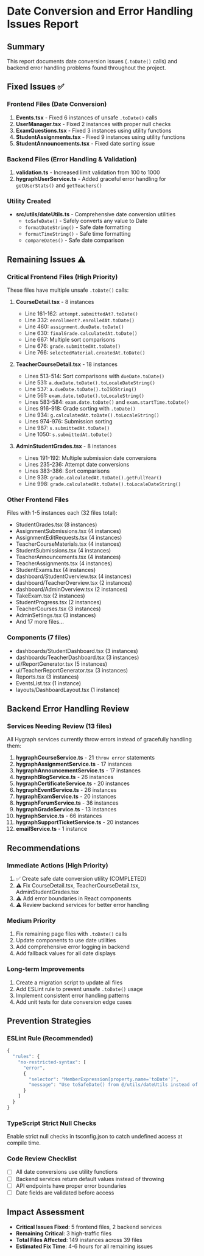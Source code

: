 # Date Conversion and Error Handling Issues Report

## Summary
This report documents date conversion issues (`.toDate()` calls) and backend error handling problems found throughout the project.

## Fixed Issues ✅

### Frontend Files (Date Conversion)
1. **Events.tsx** - Fixed 6 instances of unsafe `.toDate()` calls
2. **UserManager.tsx** - Fixed 2 instances with proper null checks
3. **ExamQuestions.tsx** - Fixed 3 instances using utility functions
4. **StudentAssignments.tsx** - Fixed 9 instances using utility functions
5. **StudentAnnouncements.tsx** - Fixed date sorting issue

### Backend Files (Error Handling & Validation)
1. **validation.ts** - Increased limit validation from 100 to 1000
2. **hygraphUserService.ts** - Added graceful error handling for `getUserStats()` and `getTeachers()`

### Utility Created
- **src/utils/dateUtils.ts** - Comprehensive date conversion utilities
  - `toSafeDate()` - Safely converts any value to Date
  - `formatDateString()` - Safe date formatting
  - `formatTimeString()` - Safe time formatting
  - `compareDates()` - Safe date comparison

## Remaining Issues ⚠️

### Critical Frontend Files (High Priority)
These files have multiple unsafe `.toDate()` calls:

1. **CourseDetail.tsx** - 8 instances
   - Line 161-162: `attempt.submittedAt?.toDate()`
   - Line 332: `enrollment?.enrolledAt.toDate()`
   - Line 460: `assignment.dueDate.toDate()`
   - Line 630: `finalGrade.calculatedAt.toDate()`
   - Line 667: Multiple sort comparisons
   - Line 676: `grade.submittedAt.toDate()`
   - Line 766: `selectedMaterial.createdAt.toDate()`

2. **TeacherCourseDetail.tsx** - 18 instances
   - Lines 513-514: Sort comparisons with `dueDate.toDate()`
   - Line 531: `a.dueDate.toDate().toLocaleDateString()`
   - Line 537: `a.dueDate.toDate().toISOString()`
   - Line 561: `exam.date.toDate().toLocaleString()`
   - Lines 583-584: `exam.date.toDate()` and `exam.startTime.toDate()`
   - Lines 916-918: Grade sorting with `.toDate()`
   - Line 934: `g.calculatedAt.toDate().toLocaleString()`
   - Lines 974-976: Submission sorting
   - Line 987: `s.submittedAt.toDate()`
   - Line 1050: `s.submittedAt.toDate()`

3. **AdminStudentGrades.tsx** - 8 instances
   - Lines 191-192: Multiple submission date conversions
   - Lines 235-236: Attempt date conversions
   - Lines 383-386: Sort comparisons
   - Line 939: `grade.calculatedAt.toDate().getFullYear()`
   - Line 998: `grade.calculatedAt.toDate().toLocaleDateString()`

### Other Frontend Files
Files with 1-5 instances each (32 files total):
- StudentGrades.tsx (8 instances)
- AssignmentSubmissions.tsx (4 instances)
- AssignmentEditRequests.tsx (4 instances)
- TeacherCourseMaterials.tsx (4 instances)
- StudentSubmissions.tsx (4 instances)
- TeacherAnnouncements.tsx (4 instances)
- TeacherAssignments.tsx (4 instances)
- StudentExams.tsx (4 instances)
- dashboard/StudentOverview.tsx (4 instances)
- dashboard/TeacherOverview.tsx (2 instances)
- dashboard/AdminOverview.tsx (2 instances)
- TakeExam.tsx (2 instances)
- StudentProgress.tsx (2 instances)
- TeacherCourses.tsx (3 instances)
- AdminSettings.tsx (3 instances)
- And 17 more files...

### Components (7 files)
- dashboards/StudentDashboard.tsx (3 instances)
- dashboards/TeacherDashboard.tsx (3 instances)
- ui/ReportGenerator.tsx (5 instances)
- ui/TeacherReportGenerator.tsx (3 instances)
- Reports.tsx (3 instances)
- EventsList.tsx (1 instance)
- layouts/DashboardLayout.tsx (1 instance)

## Backend Error Handling Review

### Services Needing Review (13 files)
All Hygraph services currently throw errors instead of gracefully handling them:

1. **hygraphCourseService.ts** - 21 `throw error` statements
2. **hygraphAssignmentService.ts** - 17 instances
3. **hygraphAnnouncementService.ts** - 17 instances
4. **hygraphBlogService.ts** - 26 instances
5. **hygraphCertificateService.ts** - 20 instances
6. **hygraphEventService.ts** - 26 instances
7. **hygraphExamService.ts** - 20 instances
8. **hygraphForumService.ts** - 36 instances
9. **hygraphGradeService.ts** - 13 instances
10. **hygraphService.ts** - 66 instances
11. **hygraphSupportTicketService.ts** - 20 instances
12. **emailService.ts** - 1 instance

## Recommendations

### Immediate Actions (High Priority)
1. ✅ Create safe date conversion utility (COMPLETED)
2. ⚠️ Fix CourseDetail.tsx, TeacherCourseDetail.tsx, AdminStudentGrades.tsx
3. ⚠️ Add error boundaries in React components
4. ⚠️ Review backend services for better error handling

### Medium Priority
1. Fix remaining page files with `.toDate()` calls
2. Update components to use date utilities
3. Add comprehensive error logging in backend
4. Add fallback values for all date displays

### Long-term Improvements
1. Create a migration script to update all files
2. Add ESLint rule to prevent unsafe `.toDate()` usage
3. Implement consistent error handling patterns
4. Add unit tests for date conversion edge cases

## Prevention Strategies

### ESLint Rule (Recommended)
```javascript
{
  "rules": {
    "no-restricted-syntax": [
      "error",
      {
        "selector": "MemberExpression[property.name='toDate']",
        "message": "Use toSafeDate() from @/utils/dateUtils instead of .toDate()"
      }
    ]
  }
}
```

### TypeScript Strict Null Checks
Enable strict null checks in tsconfig.json to catch undefined access at compile time.

### Code Review Checklist
- [ ] All date conversions use utility functions
- [ ] Backend services return default values instead of throwing
- [ ] API endpoints have proper error boundaries
- [ ] Date fields are validated before access

## Impact Assessment

- **Critical Issues Fixed**: 5 frontend files, 2 backend services
- **Remaining Critical**: 3 high-traffic files
- **Total Files Affected**: 149 instances across 39 files
- **Estimated Fix Time**: 4-6 hours for all remaining issues
